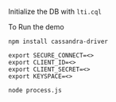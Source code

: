 Initialize the DB with `lti.cql`

To Run the demo
```
npm install cassandra-driver

export SECURE_CONNECT=<>
export CLIENT_ID=<>
export CLIENT_SECRET=<>
export KEYSPACE=<>

node process.js
```

